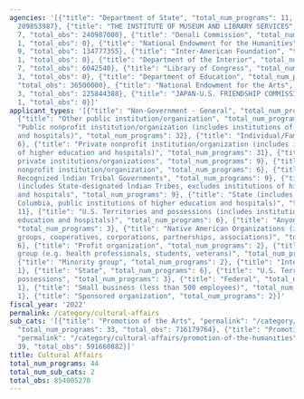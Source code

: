 ```yaml
---
agencies: '[{"title": "Department of State", "total_num_programs": 11, "total_obs":
  209853987}, {"title": "THE INSTITUTE OF MUSEUM AND LIBRARY SERVICES", "total_num_programs":
  7, "total_obs": 240987000}, {"title": "Denali Commission", "total_num_programs":
  1, "total_obs": 0}, {"title": "National Endowment for the Humanities", "total_num_programs":
  9, "total_obs": 134777355}, {"title": "Inter-American Foundation", "total_num_programs":
  1, "total_obs": 0}, {"title": "Department of the Interior", "total_num_programs":
  7, "total_obs": 6042540}, {"title": "Library of Congress", "total_num_programs":
  3, "total_obs": 0}, {"title": "Department of Education", "total_num_programs": 1,
  "total_obs": 36500000}, {"title": "National Endowment for the Arts", "total_num_programs":
  3, "total_obs": 225844388}, {"title": "JAPAN-U.S. FRIENDSHIP COMMISSION", "total_num_programs":
  1, "total_obs": 0}]'
applicant_types: '[{"title": "Non-Government - General", "total_num_programs": 7},
  {"title": "Other public institution/organization", "total_num_programs": 11}, {"title":
  "Public nonprofit institution/organization (includes institutions of higher education
  and hospitals)", "total_num_programs": 32}, {"title": "Individual/Family", "total_num_programs":
  6}, {"title": "Private nonprofit institution/organization (includes institutions
  of higher education and hospitals)", "total_num_programs": 31}, {"title": "Other
  private institutions/organizations", "total_num_programs": 9}, {"title": "Quasi-public
  nonprofit institution/organization", "total_num_programs": 6}, {"title": "Federally
  Recognized lndian Tribal Governments", "total_num_programs": 9}, {"title": "Local
  (includes State-designated lndian Tribes, excludes institutions of higher education
  and hospitals", "total_num_programs": 9}, {"title": "State (includes District of
  Columbia, public institutions of higher education and hospitals)", "total_num_programs":
  11}, {"title": "U.S. Territories and possessions (includes institutions of higher
  education and hospitals)", "total_num_programs": 6}, {"title": "Anyone/general public",
  "total_num_programs": 3}, {"title": "Native American Organizations (includes lndian
  groups, cooperatives, corporations, partnerships, associations)", "total_num_programs":
  6}, {"title": "Profit organization", "total_num_programs": 2}, {"title": "Specialized
  group (e.g. health professionals, students, veterans)", "total_num_programs": 5},
  {"title": "Minority group", "total_num_programs": 2}, {"title": "Interstate", "total_num_programs":
  1}, {"title": "State", "total_num_programs": 6}, {"title": "U.S. Territories and
  possessions", "total_num_programs": 3}, {"title": "Federal", "total_num_programs":
  1}, {"title": "Small business (less than 500 employees)", "total_num_programs":
  1}, {"title": "Sponsored organization", "total_num_programs": 2}]'
fiscal_year: '2022'
permalink: /category/cultural-affairs
sub_cats: '[{"title": "Promotion of the Arts", "permalink": "/category/cultural-affairs/promotion-of-the-arts",
  "total_num_programs": 33, "total_obs": 716179764}, {"title": "Promotion of the Humanities",
  "permalink": "/category/cultural-affairs/promotion-of-the-humanities", "total_num_programs":
  39, "total_obs": 591660882}]'
title: Cultural Affairs
total_num_programs: 44
total_num_sub_cats: 2
total_obs: 854005270
---
```

